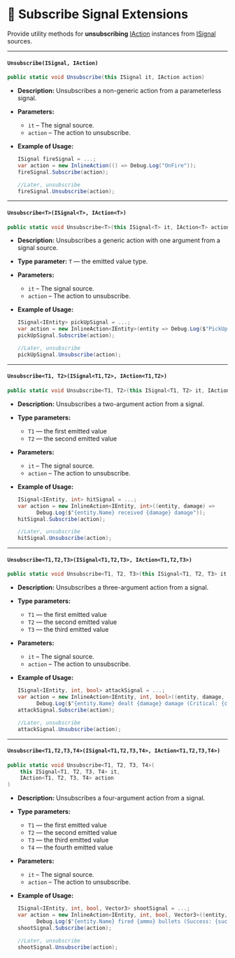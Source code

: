 # 🧩 Subscribe Signal Extensions

Provide utility methods for **unsubscribing** [IAction](../Actions/IActions.md) instances from [ISignal](ISignals.md)
sources.

---

#### `Unsubscribe(ISignal, IAction)`

```csharp
public static void Unsubscribe(this ISignal it, IAction action)
```

- **Description:** Unsubscribes a non-generic action from a parameterless signal.
- **Parameters:**
    - `it` – The signal source.
    - `action` – The action to unsubscribe.
- **Example of Usage:**

  ```csharp
  ISignal fireSignal = ...;
  var action = new InlineAction(() => Debug.Log("OnFire"));
  fireSignal.Subscribe(action);
  
  //Later, unsubscribe
  fireSignal.Unsubscribe(action);
  ```

---

#### `Unsubscribe<T>(ISignal<T>, IAction<T>)`

```csharp
public static void Unsubscribe<T>(this ISignal<T> it, IAction<T> action)
```

- **Description:** Unsubscribes a generic action with one argument from a signal source.
- **Type parameter:** `T` — the emitted value type.
- **Parameters:**
    - `it` – The signal source.
    - `action` – The action to unsubscribe.
- **Example of Usage:**

  ```csharp
  ISignal<IEntity> pickUpSignal = ...;
  var action = new InlineAction<IEntity>(entity => Debug.Log($"PickUp {entity.Name}"));
  pickUpSignal.Subscribe(action);
  
  //Later, unsubscribe
  pickUpSignal.Unsubscribe(action);
  ```

---

#### `Unsubscribe<T1, T2>(ISignal<T1,T2>, IAction<T1,T2>)`

```csharp
public static void Unsubscribe<T1, T2>(this ISignal<T1, T2> it, IAction<T1, T2> action)
```

- **Description:** Unsubscribes a two-argument action from a signal.
- **Type parameters:**
    - `T1` — the first emitted value
    - `T2` — the second emitted value
- **Parameters:**
    - `it` – The signal source.
    - `action` – The action to unsubscribe.
- **Example of Usage:**

  ```csharp
  ISignal<IEntity, int> hitSignal = ...;
  var action = new InlineAction<IEntity, int>((entity, damage) =>
        Debug.Log($"{entity.Name} received {damage} damage"));
  hitSignal.Subscribe(action);
  
  //Later, unsubscribe
  hitSignal.Unsubscribe(action);
  ```

---

#### `Unsubscribe<T1,T2,T3>(ISignal<T1,T2,T3>, IAction<T1,T2,T3>)`

```csharp
public static void Unsubscribe<T1, T2, T3>(this ISignal<T1, T2, T3> it, IAction<T1, T2, T3> action)
```

- **Description:** Unsubscribes a three-argument action from a signal.
- **Type parameters:**
    - `T1` — the first emitted value
    - `T2` — the second emitted value
    - `T3` — the third emitted value
- **Parameters:**
    - `it` – The signal source.
    - `action` – The action to unsubscribe.
- **Example of Usage:**

  ```csharp
  ISignal<IEntity, int, bool> attackSignal = ...;
  var action = new InlineAction<IEntity, int, bool>((entity, damage, critical) =>
        Debug.Log($"{entity.Name} dealt {damage} damage (Critical: {critical})"));
  attackSignal.Subscribe(action);
  
  //Later, unsubscribe
  attackSignal.Unsubscribe(action);
  ```

---

#### `Unsubscribe<T1,T2,T3,T4>(ISignal<T1,T2,T3,T4>, IAction<T1,T2,T3,T4>)`

```csharp
public static void Unsubscribe<T1, T2, T3, T4>(
    this ISignal<T1, T2, T3, T4> it,
    IAction<T1, T2, T3, T4> action
)
```

- **Description:** Unsubscribes a four-argument action from a signal.
- **Type parameters:**
    - `T1` — the first emitted value
    - `T2` — the second emitted value
    - `T3` — the third emitted value
    - `T4` — the fourth emitted value
- **Parameters:**
    - `it` – The signal source.
    - `action` – The action to unsubscribe.
- **Example of Usage:**

  ```csharp
  ISignal<IEntity, int, bool, Vector3> shootSignal = ...;
  var action = new InlineAction<IEntity, int, bool, Vector3>((entity, ammo, success, position) =>
        Debug.Log($"{entity.Name} fired {ammo} bullets (Success: {success}) at {position}"));
  shootSignal.Subscribe(action);
  
  //Later, unsubscribe
  shootSignal.Unsubscribe(action);
  ```